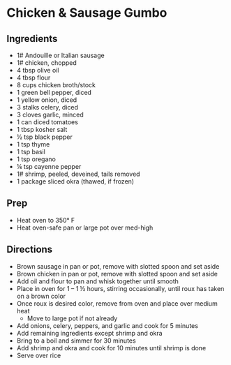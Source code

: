 # Chicken & Sausage Gumbo

## Ingredients

- 1# Andouille or Italian sausage
- 1# chicken, chopped
- 4 tbsp olive oil
- 4 tbsp flour
- 8 cups chicken broth/stock
- 1 green bell pepper, diced
- 1 yellow onion, diced
- 3 stalks celery, diced
- 3 cloves garlic, minced
- 1 can diced tomatoes
- 1 tbsp kosher salt
- ½ tsp black pepper
- 1 tsp thyme
- 1 tsp basil
- 1 tsp oregano
- ¼ tsp cayenne pepper
- 1# shrimp, peeled, deveined, tails removed
- 1 package sliced okra (thawed, if frozen)

## Prep

- Heat oven to 350° F
- Heat oven-safe pan or large pot over med-high

## Directions

- Brown sausage in pan or pot, remove with slotted spoon and set aside
- Brown chicken in pan or pot, remove with slotted spoon and set aside
- Add oil and flour to pan and whisk together until smooth
- Place in oven for 1 – 1 ½ hours, stirring occasionally, until roux has taken on a brown color
- Once roux is desired color, remove from oven and place over medium heat
  - Move to large pot if not already
- Add onions, celery, peppers, and garlic and cook for 5 minutes
- Add remaining ingredients except shrimp and okra
- Bring to a boil and simmer for 30 minutes
- Add shrimp and okra and cook for 10 minutes until shrimp is done
- Serve over rice
